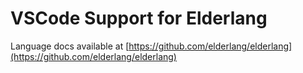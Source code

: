 # VSCode Support for Elderlang

Language docs available at [https://github.com/elderlang/elderlang](https://github.com/elderlang/elderlang)
